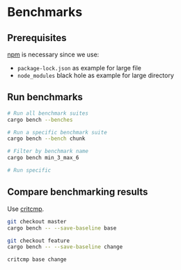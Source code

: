 Benchmarks
==========

## Prerequisites

[npm][] is necessary since we use:

- `package-lock.json` as example for large file
- `node_modules` black hole as example for large directory

## Run benchmarks

```sh
# Run all benchmark suites
cargo bench --benches

# Run a specific benchmark suite
cargo bench --bench chunk

# Filter by benchmark name
cargo bench min_3_max_6

# Run specific 
```

## Compare benchmarking results

Use [critcmp][].

```sh
git checkout master
cargo bench -- --save-baseline base

git checkout feature
cargo bench -- --save-baseline change

critcmp base change
```

[critcmp]: https://github.com/BurntSushi/critcmp
[npm]: https://www.npmjs.com/
